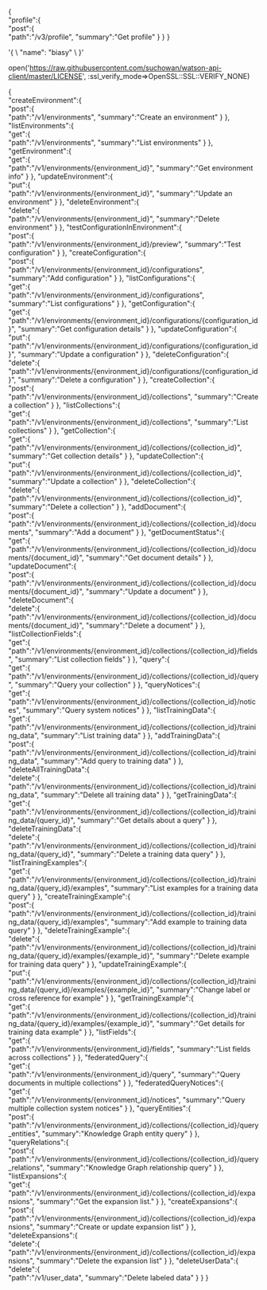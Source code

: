 
{  
   "profile":{  
      "post":{  
         "path":"/v3/profile",
         "summary":"Get profile"
      }
   }
}


'{ \ 
   "name": "biasy" \ 
 }' 

open('https://raw.githubusercontent.com/suchowan/watson-api-client/master/LICENSE', :ssl_verify_mode=>OpenSSL::SSL::VERIFY_NONE)
                             
{  
   "createEnvironment":{  
      "post":{  
         "path":"/v1/environments",
         "summary":"Create an environment"
      }
   },
   "listEnvironments":{  
      "get":{  
         "path":"/v1/environments",
         "summary":"List environments"
      }
   },
   "getEnvironment":{  
      "get":{  
         "path":"/v1/environments/{environment_id}",
         "summary":"Get environment info"
      }
   },
   "updateEnvironment":{  
      "put":{  
         "path":"/v1/environments/{environment_id}",
         "summary":"Update an environment"
      }
   },
   "deleteEnvironment":{  
      "delete":{  
         "path":"/v1/environments/{environment_id}",
         "summary":"Delete environment"
      }
   },
   "testConfigurationInEnvironment":{  
      "post":{  
         "path":"/v1/environments/{environment_id}/preview",
         "summary":"Test configuration"
      }
   },
   "createConfiguration":{  
      "post":{  
         "path":"/v1/environments/{environment_id}/configurations",
         "summary":"Add configuration"
      }
   },
   "listConfigurations":{  
      "get":{  
         "path":"/v1/environments/{environment_id}/configurations",
         "summary":"List configurations"
      }
   },
   "getConfiguration":{  
      "get":{  
         "path":"/v1/environments/{environment_id}/configurations/{configuration_id}",
         "summary":"Get configuration details"
      }
   },
   "updateConfiguration":{  
      "put":{  
         "path":"/v1/environments/{environment_id}/configurations/{configuration_id}",
         "summary":"Update a configuration"
      }
   },
   "deleteConfiguration":{  
      "delete":{  
         "path":"/v1/environments/{environment_id}/configurations/{configuration_id}",
         "summary":"Delete a configuration"
      }
   },
   "createCollection":{  
      "post":{  
         "path":"/v1/environments/{environment_id}/collections",
         "summary":"Create a collection"
      }
   },
   "listCollections":{  
      "get":{  
         "path":"/v1/environments/{environment_id}/collections",
         "summary":"List collections"
      }
   },
   "getCollection":{  
      "get":{  
         "path":"/v1/environments/{environment_id}/collections/{collection_id}",
         "summary":"Get collection details"
      }
   },
   "updateCollection":{  
      "put":{  
         "path":"/v1/environments/{environment_id}/collections/{collection_id}",
         "summary":"Update a collection"
      }
   },
   "deleteCollection":{  
      "delete":{  
         "path":"/v1/environments/{environment_id}/collections/{collection_id}",
         "summary":"Delete a collection"
      }
   },
   "addDocument":{  
      "post":{  
         "path":"/v1/environments/{environment_id}/collections/{collection_id}/documents",
         "summary":"Add a document"
      }
   },
   "getDocumentStatus":{  
      "get":{  
         "path":"/v1/environments/{environment_id}/collections/{collection_id}/documents/{document_id}",
         "summary":"Get document details"
      }
   },
   "updateDocument":{  
      "post":{  
         "path":"/v1/environments/{environment_id}/collections/{collection_id}/documents/{document_id}",
         "summary":"Update a document"
      }
   },
   "deleteDocument":{  
      "delete":{  
         "path":"/v1/environments/{environment_id}/collections/{collection_id}/documents/{document_id}",
         "summary":"Delete a document"
      }
   },
   "listCollectionFields":{  
      "get":{  
         "path":"/v1/environments/{environment_id}/collections/{collection_id}/fields",
         "summary":"List collection fields"
      }
   },
   "query":{  
      "get":{  
         "path":"/v1/environments/{environment_id}/collections/{collection_id}/query",
         "summary":"Query your collection"
      }
   },
   "queryNotices":{  
      "get":{  
         "path":"/v1/environments/{environment_id}/collections/{collection_id}/notices",
         "summary":"Query system notices"
      }
   },
   "listTrainingData":{  
      "get":{  
         "path":"/v1/environments/{environment_id}/collections/{collection_id}/training_data",
         "summary":"List training data"
      }
   },
   "addTrainingData":{  
      "post":{  
         "path":"/v1/environments/{environment_id}/collections/{collection_id}/training_data",
         "summary":"Add query to training data"
      }
   },
   "deleteAllTrainingData":{  
      "delete":{  
         "path":"/v1/environments/{environment_id}/collections/{collection_id}/training_data",
         "summary":"Delete all training data"
      }
   },
   "getTrainingData":{  
      "get":{  
         "path":"/v1/environments/{environment_id}/collections/{collection_id}/training_data/{query_id}",
         "summary":"Get details about a query"
      }
   },
   "deleteTrainingData":{  
      "delete":{  
         "path":"/v1/environments/{environment_id}/collections/{collection_id}/training_data/{query_id}",
         "summary":"Delete a training data query"
      }
   },
   "listTrainingExamples":{  
      "get":{  
         "path":"/v1/environments/{environment_id}/collections/{collection_id}/training_data/{query_id}/examples",
         "summary":"List examples for a training data query"
      }
   },
   "createTrainingExample":{  
      "post":{  
         "path":"/v1/environments/{environment_id}/collections/{collection_id}/training_data/{query_id}/examples",
         "summary":"Add example to training data query"
      }
   },
   "deleteTrainingExample":{  
      "delete":{  
         "path":"/v1/environments/{environment_id}/collections/{collection_id}/training_data/{query_id}/examples/{example_id}",
         "summary":"Delete example for training data query"
      }
   },
   "updateTrainingExample":{  
      "put":{  
         "path":"/v1/environments/{environment_id}/collections/{collection_id}/training_data/{query_id}/examples/{example_id}",
         "summary":"Change label or cross reference for example"
      }
   },
   "getTrainingExample":{  
      "get":{  
         "path":"/v1/environments/{environment_id}/collections/{collection_id}/training_data/{query_id}/examples/{example_id}",
         "summary":"Get details for training data example"
      }
   },
   "listFields":{  
      "get":{  
         "path":"/v1/environments/{environment_id}/fields",
         "summary":"List fields across collections"
      }
   },
   "federatedQuery":{  
      "get":{  
         "path":"/v1/environments/{environment_id}/query",
         "summary":"Query documents in multiple collections"
      }
   },
   "federatedQueryNotices":{  
      "get":{  
         "path":"/v1/environments/{environment_id}/notices",
         "summary":"Query multiple collection system notices"
      }
   },
   "queryEntities":{  
      "post":{  
         "path":"/v1/environments/{environment_id}/collections/{collection_id}/query_entities",
         "summary":"Knowledge Graph entity query"
      }
   },
   "queryRelations":{  
      "post":{  
         "path":"/v1/environments/{environment_id}/collections/{collection_id}/query_relations",
         "summary":"Knowledge Graph relationship query"
      }
   },
   "listExpansions":{  
      "get":{  
         "path":"/v1/environments/{environment_id}/collections/{collection_id}/expansions",
         "summary":"Get the expansion list."
      }
   },
   "createExpansions":{  
      "post":{  
         "path":"/v1/environments/{environment_id}/collections/{collection_id}/expansions",
         "summary":"Create or update expansion list"
      }
   },
   "deleteExpansions":{  
      "delete":{  
         "path":"/v1/environments/{environment_id}/collections/{collection_id}/expansions",
         "summary":"Delete the expansion list"
      }
   },
   "deleteUserData":{  
      "delete":{  
         "path":"/v1/user_data",
         "summary":"Delete labeled data"
      }
   }
}